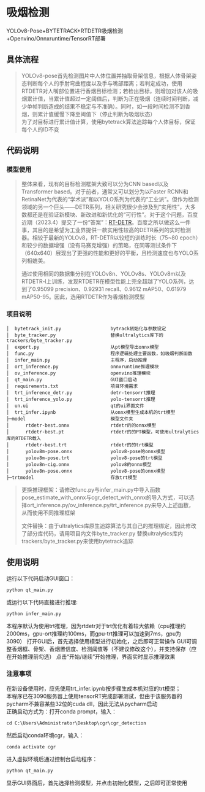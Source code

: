# 吸烟检测
YOLOv8-Pose+BYTETRACK+RTDETR吸烟检测+Openvino/Onnxruntime/TensorRT部署
## 具体流程

>YOLOv8-pose首先检测图片中人体位置并抽取骨架信息，根据人体骨架姿态判断每个人的手肘弯曲程度以及手与嘴部距离；若判定成功，使用RTDETR对人嘴部位置进行香烟目标检测；若检出目标，则增加对该人的吸烟累计值，当累计值超过一定阈值后，判断为正在吸烟（连续时间判断，减少单帧判断造成的结果不稳定与不准确）。同时，如一段时间检测不到香烟，则累计值缓慢下降至阈值下（停止判断为吸烟状态）
> <br>为了对目标进行累计值计算，使用bytetrack算法追踪每个人体目标，保证每个人的ID不变

## 代码说明
### 模型使用

>整体来看，现有的目标检测框架大致可以分为CNN based以及Transformer based。对于前者，通常又可以划分为以Faster RCNN和RetinaNet为代表的“学术派”和以YOLO系列为代表的“工业派”。但作为检测领域的另一个巨头——DETR系列，相关研究很少会涉及到“实用性”，大多数都还是在验证新模块、新改进和新优化的“可行性”。对于这个问题，百度近期（2023.4）提交了一份“答案”：[RT-DETR](https://arxiv.org/abs/2304.08069)。百度之所以做这么一件事，其目的是希望为工业界提供一款实用性较高的DETR系列的实时检测器。相较于最新的YOLOv8，RT-DETR以较短的训练时长（75~80 epoch）和较少的数据增强（没有马赛克增强）的策略，在同等测试条件下（640x640）展现出了更强的性能和更好的平衡，且检测速度也与YOLO系列相媲美。
>
>通过使用相同的数据集分别在YOLOv8n、YOLOv8s、YOLOv8m以及RTDETR-l上训练，发现RTDETR在模型性能上完全超越了YOLO系列，达到了0.95099 precision、0.92931	recall、0.9612 mAP50、0.61979 mAP50-95。因此，选用RTDETR作为香烟检测模型

### 项目说明
    │  bytetrack_init.py                  bytrack初始化与参数设定
    │  byte_tracker.py                    替换ultralytics库下的trackers/byte_tracker.py
    │  export.py                          从pt模型导出onnx模型
    │  func.py                            程序逻辑处理主要函数，如吸烟判断函数
    │  infer_main.py                      主程序，启动推理
    │  ort_inference.py                   onnxruntime推理模块
    │  ov_inference.py                    openvino推理模块    
    │  qt_main.py                         GUI窗口启动
    │  requirements.txt                   项目环境需求
    │  trt_inference_detr.py              detr-tensorrt推理
    │  trt_inference_yolo.py              yolo-tensorrt推理
    │  un.ui                              qt的ui界面文件
    │  trt_infer.ipynb                    从onnx模型生成本机的trt模型
    ├─model                               模型文件夹
    │      rtdetr-best.onnx               rtdetr的的onnx模型
    │      rtdetr-best.pt                 rtdetr的的PT模型，可使用ultralytics库的RTDETR载入
    │      rtdetr-best.trt                rtdetr的的trt模型
    │      yolov8m-pose.onnx              yolov8-pose的onnx模型
    │      yolov8m-pose.trt               yolov8-pose的trt模型
    │      yolov8n-cig.onnx               yolov8的onnx模型
    │      yolov8n-pose.onnx              yolov8-pose的onnx模型
    ├─trtmodel                            存放trt模型

>更换推理框架：请修改func.py与infer_main.py中导入函数pose_estimate_with_onnx与cgr_detect_with_onnx的导入方式，可以选择ort_inference.py/ov_inference.py/trt_inference.py来导入上述函数，从而使用不同推理框架
> 
>文件替换：由于ultralytics库原生追踪算法与其自己的推理绑定，因此修改了部分库代码，请用项目内文件byte_tracker.py 替换ultralytics库内trackers/byte_tracker.py来使用bytetrack追踪

## 使用说明

运行以下代码启动GUI窗口：

    python qt_main.py

或运行以下代码直接进行推理:

    python infer_main.py
    
本程序默认为使用trt推理，因为rtdetr对于trt优化有着较大依赖（cpu推理约2000ms，gpu-ort推理约100ms，而gpu-trt推理可以加速到7ms，gpu为3090）
打开GUI后，首先选择使用模型进行初始化，之后即可正常操作
GUI可调整香烟框、骨架、香烟置信度、检测阈值等（不建议修改这个），并支持保存（应在开始推理前勾选）
点击“开始/继续”开始推理，界面实时显示推理效果

### 注意事项
在新设备使用时，应先使用trt_infer.ipynb按步骤生成本机对应的trt模型；
<br>本程序已在3090服务器上使用tensorRT完成部署测试，但由于该服务器的pycharm不兼容某些32位的cuda dll，因此无法从pycharm启动
<br>正确启动方式为：打开conda prompt，输入：

    cd C:\Users\Administrator\Desktop\cgr\cgr_detection

然后启动conda环境cgr，输入：

    conda activate cgr

进入虚拟环境后通过控制台启动程序：

    python qt_main.py

显示GUI界面后，首先选择检测模型，并点击初始化模型，之后即可正常使用



